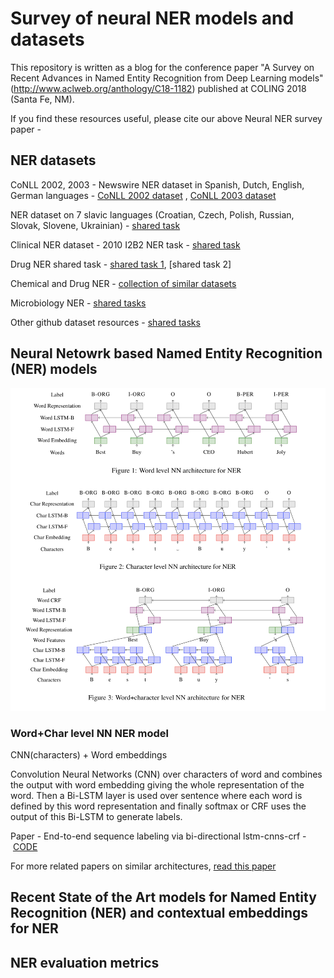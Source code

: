 # Survey of neural NER models and datasets
This repository is written as a blog for the conference paper "A Survey on Recent Advances in Named Entity Recognition from Deep Learning models" (http://www.aclweb.org/anthology/C18-1182)  published at COLING 2018 (Santa Fe, NM).

If you find these resources useful, please cite our above Neural NER survey paper - 



## NER datasets

CoNLL 2002, 2003 - Newswire NER dataset in Spanish, Dutch, English, German languages - 
[CoNLL 2002 dataset](https://www.clips.uantwerpen.be/conll2002/ner/) ,
[CoNLL 2003 dataset](https://www.clips.uantwerpen.be/conll2003/ner/)

NER dataset on 7 slavic languages (Croatian, Czech, Polish, Russian, Slovak, Slovene, Ukrainian) - [shared task](http://bsnlp.cs.helsinki.fi/shared_task.html)

Clinical NER dataset - 2010 I2B2 NER task - [shared task](https://www.i2b2.org/NLP/Relations/)

Drug NER shared task - [shared task 1](https://www.cs.york.ac.uk/semeval-2013/task9/index.html), [shared task 2]

Chemical and Drug NER - [collection of similar datasets](http://www.biocreative.org)

Microbiology NER - [shared tasks](http://2016.bionlp-st.org/tasks/bb2) 

Other github dataset resources - [shared tasks](https://github.com/davidsbatista/NER-datasets)

## Neural Netowrk based Named Entity Recognition (NER) models 

![Screenshot](architectures.png)

### Word+Char level NN NER model

CNN(characters) + Word embeddings

Convolution Neural Networks (CNN) over characters of word and combines the output with word embedding giving the whole representation of the word. Then a Bi-LSTM layer is used over sentence where each word is defined by this word representation and finally softmax or CRF uses the output of this Bi-LSTM to generate labels.


Paper - End-to-end sequence labeling via bi-directional lstm-cnns-crf - [CODE](https://github.com/LopezGG/NN_NER_tensorFlow)

For more related papers on similar architectures, [read this paper](http://www.aclweb.org/anthology/P16-1101)

## Recent State of the Art models for Named Entity Recognition (NER) and contextual embeddings for NER



## NER evaluation metrics




